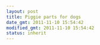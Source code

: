 ```yaml
---
layout: post
title: Piggie parts for dogs
date_gmt: 2011-11-10 15:54:42
modified_gmt: 2011-11-10 15:54:42
status: inherit
---
```


